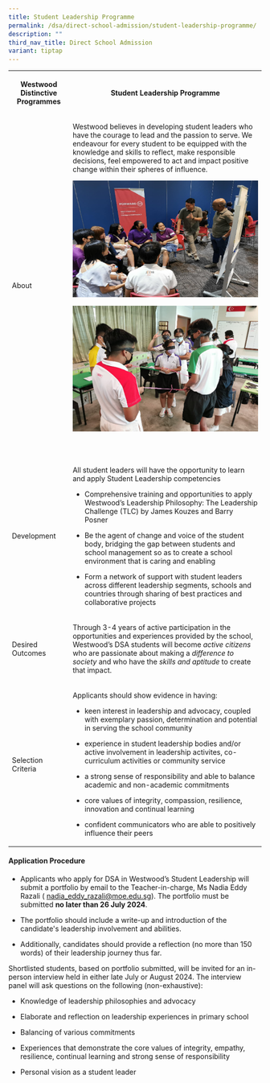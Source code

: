 ```yaml
---
title: Student Leadership Programme
permalink: /dsa/direct-school-admission/student-leadership-programme/
description: ""
third_nav_title: Direct School Admission
variant: tiptap
---
```

<table style="minWidth: 50px">
<colgroup>
<col>
<col>
</colgroup>
<tbody>
<tr>
<th rowspan="1" colspan="1">
<p>Westwood Distinctive Programmes</p>
</th>
<th rowspan="1" colspan="1">
<p>Student Leadership Programme</p>
</th>
</tr>
<tr>
<td rowspan="1" colspan="1">
<p>About</p>
</td>
<td rowspan="1" colspan="1">
<p>Westwood believes in developing student leaders who have the courage to
lead and the passion to serve. We endeavour for every student to be equipped
with the knowledge and skills to reflect, make responsible decisions, feel
empowered to act and impact positive change within their spheres of influence.&nbsp;</p>
<p></p>
<div class="isomer-image-wrapper">
<img style="width: 100%" height="auto" width="50%" src="/images/dsaslp1.png">
</div>
<p></p>
<div class="isomer-image-wrapper">
<img style="width: 100%" height="auto" width="50%" src="/images/dsaslp2.png">
</div>
<p>
<br>
</p>
</td>
</tr>
<tr>
<td rowspan="1" colspan="1">
<p>Development</p>
</td>
<td rowspan="1" colspan="1">
<p>All student leaders will have the opportunity to learn and apply Student
Leadership competencies</p>
<ul>
<li>
<p>Comprehensive training and opportunities to apply Westwood’s Leadership
Philosophy: The Leadership Challenge (TLC) by James Kouzes and Barry Posner</p>
</li>
<li>
<p>Be the agent of change and voice of the student body, bridging the gap
between students and school management so as to create a school environment
that is caring and enabling</p>
</li>
<li>
<p>Form a network of support with student leaders across different leadership
segments, schools and countries through sharing of best practices and collaborative
projects</p>
</li>
</ul>
</td>
</tr>
<tr>
<td rowspan="1" colspan="1">
<p>Desired Outcomes</p>
</td>
<td rowspan="1" colspan="1">
<p>Through 3-4 years of active participation in the opportunities and experiences
provided by the school, Westwood’s DSA students will become <em>active citizens</em> who
are passionate about making a <em>difference to society</em> and who have
the <em>skills and aptitude </em>to create that impact.</p>
</td>
</tr>
<tr>
<td rowspan="1" colspan="1">
<p>Selection Criteria</p>
</td>
<td rowspan="1" colspan="1">
<p>Applicants should show evidence in having:</p>
<ul>
<li>
<p>keen interest in leadership and advocacy, coupled with exemplary passion,
determination and potential in serving the school community</p>
</li>
<li>
<p>experience in student leadership bodies and/or active involvement in leadership
activites, co-curriculum activities or community service</p>
</li>
<li>
<p>a strong sense of responsibility and able to balance academic and non-academic
commitments</p>
</li>
<li>
<p>core values of integrity, compassion, resilience, innovation and continual
learning</p>
</li>
<li>
<p>confident communicators who are able to positively influence their peers</p>
</li>
</ul>
</td>
</tr>
</tbody>
</table>
<h4><strong>Application Procedure</strong></h4>
<ul>
<li>
<p>Applicants who apply for DSA in Westwood’s Student Leadership will submit
a portfolio by email to the Teacher-in-charge, Ms Nadia Eddy Razali (
<a href="mailto:nadia_eddy_razali@moe.edu.sg" rel="noopener noreferrer nofollow" target="_blank">nadia_eddy_razali@moe.edu.sg</a>). The portfolio must be submitted <strong>no later than 26 July 2024</strong>.</p>
</li>
</ul>
<ul>
<li>
<p>The portfolio should include a write-up and introduction of the candidate's
leadership involvement and abilities.&nbsp;</p>
</li>
<li>
<p>Additionally, candidates should provide a reflection (no more than 150
words) of their leadership journey thus far<em>.&nbsp;</em>
</p>
</li>
</ul>
<p></p>
<p>Shortlisted students, based on portfolio submitted, will be invited for
an in-person interview held in either late July or August 2024. The interview
panel will ask questions on the following (non-exhaustive):</p>
<ul>
<li>
<p>Knowledge of leadership philosophies and advocacy</p>
</li>
<li>
<p>Elaborate and reflection on leadership experiences in primary school</p>
</li>
<li>
<p>Balancing of various commitments</p>
</li>
<li>
<p>Experiences that demonstrate the core values of integrity, empathy, resilience,
continual learning and strong sense of responsibility</p>
</li>
<li>
<p>Personal vision as a student leader</p>
</li>
</ul>
<p></p>